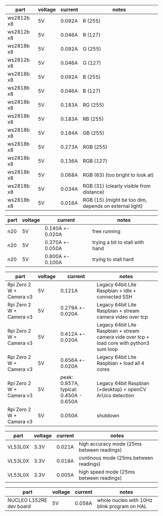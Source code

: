 part | voltage | current | notes
-- | -- | -- | -- 
ws2812b x8 | 5V | 0.092A | R (255)
ws2812b x8 | 5V | 0.046A | R (127)
ws2818b x8 | 5V | 0.092A | G (255)
ws2812b x8 | 5V | 0.046A | G (127)
ws2818b x8 | 5V | 0.092A | B (255)
ws2818b x8 | 5V | 0.046A | B (127)
ws2818b x8 | 5V | 0.183A | RG (255)
ws2818b x8 | 5V | 0.183A | RB (255)
ws2818b x8 | 5V | 0.184A | GB (255)
ws2818b x8 | 5V | 0.273A | RGB (255)
ws2818b x8 | 5V | 0.136A | RGB (127)
ws2818b x8 | 5V | 0.068A | RGB (63) (too bright to look at)
ws2818b x8 | 5V | 0.034A | RGB (31) (clearly visible from distance)
ws2818b x8 | 5V | 0.016A | RGB (15) (might be too dim, depends on external light)

part | voltage | current | notes
-- | -- | -- | -- 
n20 | 5V | 0.140A +- 0.020A | free running
n20 | 5V | 0.370A +- 0.050A | trying a bit to stall with hand
n20 | 5V | 0.800A +- 0.100A | trying to stall hard

part | voltage | current | notes
-- | -- | -- | -- 
Rpi Zero 2 W + Camera v3 | 5V | 0.121A | Legacy 64bit Lite Raspbian + idle + connected SSH
Rpi Zero 2 W + Camera v3 | 5V | 0.279A +- 0.020A | Legacy 64bit Lite Raspbian + stream camera video over tcp
Rpi Zero 2 W + Camera v3 | 5V | 0.412A +- 0.020A | Legacy 64bit Lite Raspbian + stream camera vide over tcp + load core with python3 sum loop
Rpi Zero 2 W + Camera v3 | 5V | 0.656A +- 0.020A | Legacy 64bit Lite Raspbian + load all 4 cores
Rpi Zero 2 W + Camera v3 | 5V | peak: 0.857A, typical: 0.450A - 0.650A | Legacy 64bit Raspbian (+desktop) + openCV ArUco detection
Rpi Zero 2 W + Camera v3 | 5V | 0.050A | shutdown

part | voltage | current | notes
-- | -- | -- | -- 
VL53L0X | 3.3V | 0.021A | high accuracy mode (25ms between readings)
VL53L0X | 3.3V | 0.018A | continous mode (25ms between readings)
VL53L0X | 3.3V | 0.005A | high speed mode (25ms between readings)

part | voltage | current | notes
-- | -- | -- | --
NUCLEO L152RE dev board | 5V | 0.058A | whole nucleo with 10Hz blink program on HAL
